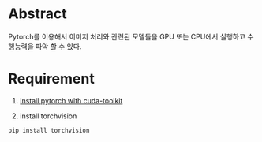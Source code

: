 # Abstract
Pytorch를 이용해서 이미지 처리와 관련된 모델들을 GPU 또는 CPU에서 실행하고 수행능력을 파악 할 수 있다.

# Requirement
1. [install pytorch with cuda-toolkit](https://pytorch.org/get-started/locally/)

2. install torchvision
```
pip install torchvision
```
